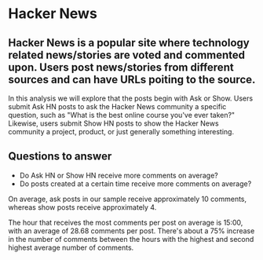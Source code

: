 # Hacker News
## Hacker News is a popular site where technology related news/stories are voted and commented upon. Users post news/stories from different sources and can have URLs poiting to the source.

In this analysis we will explore that the posts begin with Ask or Show. Users submit Ask HN posts to ask the Hacker News community a specific question, such as "What is the best online course you've ever taken?" Likewise, users submit Show HN posts to show the Hacker News community a project, product, or just generally something interesting.

## Questions to answer
- Do Ask HN or Show HN receive more comments on average?
- Do posts created at a certain time receive more comments on average?

On average, ask posts in our sample receive approximately 10 comments, whereas show posts receive approximately 4.

The hour that receives the most comments per post on average is 15:00, with an average of 28.68 comments per post. There's about a 75% increase in the number of comments between the hours with the highest and second highest average number of comments.
